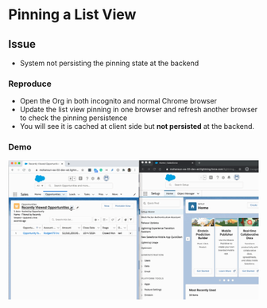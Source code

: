 # Pinning a List View 
## Issue
- System not persisting the pinning state at the backend
### Reproduce
- Open the Org in both incognito and normal Chrome browser
- Update the list view pinning in one browser and refresh another browser to check the pinning persistence
- You will see it is cached at client side but **not persisted** at the backend.

### Demo
![demo](img/pin-issue.gif)
